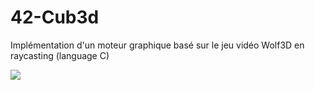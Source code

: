# 42-Cub3d

Implémentation d'un moteur graphique basé sur le jeu vidéo Wolf3D en raycasting (language C)

![](cub3d.gif)
